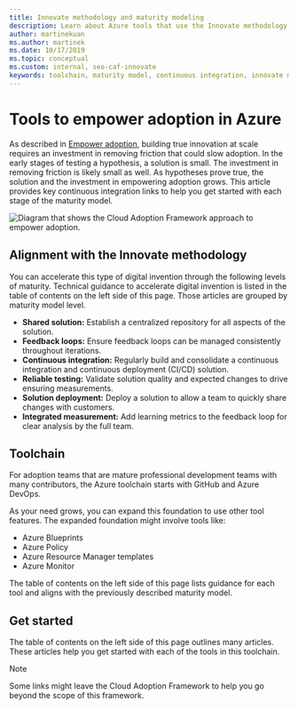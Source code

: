 ```yaml
---
title: Innovate methodology and maturity modeling
description: Learn about Azure tools that use the Innovate methodology to remove friction and empower adoption incrementally as hypotheses mature through the maturity model.
author: martinekuan
ms.author: martinek
ms.date: 10/17/2019
ms.topic: conceptual
ms.custom: internal, seo-caf-innovate
keywords: toolchain, maturity model, continuous integration, innovate methodology
---
```


# Tools to empower adoption in Azure

As described in [Empower adoption](../considerations/ci-cd.md), building true innovation at scale requires an investment in removing friction that could slow adoption. In the early stages of testing a hypothesis, a solution is small. The investment in removing friction is likely small as well. As hypotheses prove true, the solution and the investment in empowering adoption grows. This article provides key continuous integration links to help you get started with each stage of the maturity model.

![Diagram that shows the Cloud Adoption Framework approach to empower adoption.](../../_images/innovate/empower-adoption-maturity.png)

## Alignment with the Innovate methodology

You can accelerate this type of digital invention through the following levels of maturity. Technical guidance to accelerate digital invention is listed in the table of contents on the left side of this page. Those articles are grouped by maturity model level.

- **Shared solution:** Establish a centralized repository for all aspects of the solution.
- **Feedback loops:** Ensure feedback loops can be managed consistently throughout iterations.
- **Continuous integration:** Regularly build and consolidate a continuous integration and continuous deployment (CI/CD) solution.
- **Reliable testing:** Validate solution quality and expected changes to drive ensuring measurements.
- **Solution deployment:** Deploy a solution to allow a team to quickly share changes with customers.
- **Integrated measurement:** Add learning metrics to the feedback loop for clear analysis by the full team.

## Toolchain

For adoption teams that are mature professional development teams with many contributors, the Azure toolchain starts with GitHub and Azure DevOps.

As your need grows, you can expand this foundation to use other tool features. The expanded foundation might involve tools like:

- Azure Blueprints
- Azure Policy
- Azure Resource Manager templates
- Azure Monitor

The table of contents on the left side of this page lists guidance for each tool and aligns with the previously described maturity model.

## Get started

The table of contents on the left side of this page outlines many articles. These articles help you get started with each of the tools in this toolchain.

> [!NOTE]
> Some links might leave the Cloud Adoption Framework to help you go beyond the scope of this framework.
